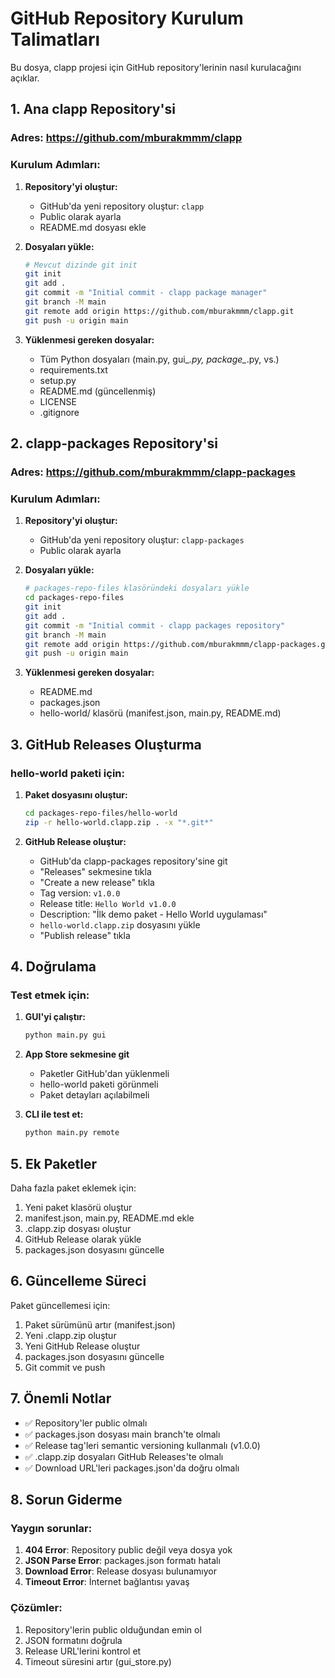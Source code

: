 # GitHub Repository Kurulum Talimatları

Bu dosya, clapp projesi için GitHub repository'lerinin nasıl kurulacağını açıklar.

## 1. Ana clapp Repository'si

### Adres: https://github.com/mburakmmm/clapp

### Kurulum Adımları:

1. **Repository'yi oluştur:**
   - GitHub'da yeni repository oluştur: `clapp`
   - Public olarak ayarla
   - README.md dosyası ekle

2. **Dosyaları yükle:**
   ```bash
   # Mevcut dizinde git init
   git init
   git add .
   git commit -m "Initial commit - clapp package manager"
   git branch -M main
   git remote add origin https://github.com/mburakmmm/clapp.git
   git push -u origin main
   ```

3. **Yüklenmesi gereken dosyalar:**
   - Tüm Python dosyaları (main.py, gui_*.py, package_*.py, vs.)
   - requirements.txt
   - setup.py
   - README.md (güncellenmiş)
   - LICENSE
   - .gitignore

## 2. clapp-packages Repository'si

### Adres: https://github.com/mburakmmm/clapp-packages

### Kurulum Adımları:

1. **Repository'yi oluştur:**
   - GitHub'da yeni repository oluştur: `clapp-packages`
   - Public olarak ayarla

2. **Dosyaları yükle:**
   ```bash
   # packages-repo-files klasöründeki dosyaları yükle
   cd packages-repo-files
   git init
   git add .
   git commit -m "Initial commit - clapp packages repository"
   git branch -M main
   git remote add origin https://github.com/mburakmmm/clapp-packages.git
   git push -u origin main
   ```

3. **Yüklenmesi gereken dosyalar:**
   - README.md
   - packages.json
   - hello-world/ klasörü (manifest.json, main.py, README.md)

## 3. GitHub Releases Oluşturma

### hello-world paketi için:

1. **Paket dosyasını oluştur:**
   ```bash
   cd packages-repo-files/hello-world
   zip -r hello-world.clapp.zip . -x "*.git*"
   ```

2. **GitHub Release oluştur:**
   - GitHub'da clapp-packages repository'sine git
   - "Releases" sekmesine tıkla
   - "Create a new release" tıkla
   - Tag version: `v1.0.0`
   - Release title: `Hello World v1.0.0`
   - Description: "İlk demo paket - Hello World uygulaması"
   - `hello-world.clapp.zip` dosyasını yükle
   - "Publish release" tıkla

## 4. Doğrulama

### Test etmek için:

1. **GUI'yi çalıştır:**
   ```bash
   python main.py gui
   ```

2. **App Store sekmesine git**
   - Paketler GitHub'dan yüklenmeli
   - hello-world paketi görünmeli
   - Paket detayları açılabilmeli

3. **CLI ile test et:**
   ```bash
   python main.py remote
   ```

## 5. Ek Paketler

Daha fazla paket eklemek için:

1. Yeni paket klasörü oluştur
2. manifest.json, main.py, README.md ekle
3. .clapp.zip dosyası oluştur
4. GitHub Release olarak yükle
5. packages.json dosyasını güncelle

## 6. Güncelleme Süreci

Paket güncellemesi için:

1. Paket sürümünü artır (manifest.json)
2. Yeni .clapp.zip oluştur
3. Yeni GitHub Release oluştur
4. packages.json dosyasını güncelle
5. Git commit ve push

## 7. Önemli Notlar

- ✅ Repository'ler public olmalı
- ✅ packages.json dosyası main branch'te olmalı
- ✅ Release tag'leri semantic versioning kullanmalı (v1.0.0)
- ✅ .clapp.zip dosyaları GitHub Releases'te olmalı
- ✅ Download URL'leri packages.json'da doğru olmalı

## 8. Sorun Giderme

### Yaygın sorunlar:

1. **404 Error**: Repository public değil veya dosya yok
2. **JSON Parse Error**: packages.json formatı hatalı
3. **Download Error**: Release dosyası bulunamıyor
4. **Timeout Error**: İnternet bağlantısı yavaş

### Çözümler:

1. Repository'lerin public olduğundan emin ol
2. JSON formatını doğrula
3. Release URL'lerini kontrol et
4. Timeout süresini artır (gui_store.py) 